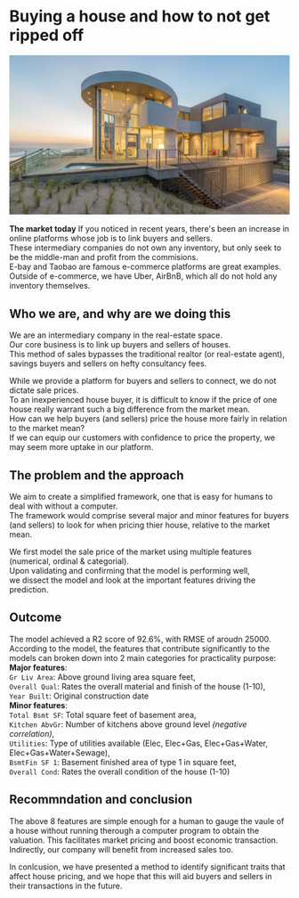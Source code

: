 # Buying a house and how to not get ripped off

![beach house](image/beachhouse.png)

**The market today**
If you noticed in recent years, there's been an increase in online platforms whose job is to link buyers and sellers.  
These intermediary companies do not own any inventory, but only seek to be the middle-man and profit from the commisions.  
E-bay and Taobao are famous e-commerce platforms are great examples.  
Outside of e-commerce, we have Uber, AirBnB, which all do not hold any inventory themselves.

## Who we are, and why are we doing this

We are an intermediary company in the real-estate space.  
Our core business is to link up buyers and sellers of houses.  
This method of sales bypasses the traditional realtor (or real-estate agent), savings buyers and sellers on hefty consultancy fees.

While we provide a platform for buyers and sellers to connect, we do not dictate sale prices.  
To an inexperienced house buyer, it is difficult to know if the price of one house really warrant such a big difference from the market mean.  
How can we help buyers (and sellers) price the house more fairly in relation to the market mean?  
If we can equip our customers with confidence to price the property, we may seem more uptake in our platform.

## The problem and the approach
We aim to create a simplified framework, one that is easy for humans to deal with without a computer.  
The framework would comprise several major and minor features for buyers (and sellers) to look for when pricing thier house, relative to the market mean.

We first model the sale price of the market using multiple features (numerical, ordinal & categorial).  
Upon validating and confirming that the model is performing well,  
we dissect the model and look at the important features driving the prediction.

## Outcome
The model achieved a R2 score of 92.6%, with RMSE of aroudn 25000.
According to the model, the features that contribute significantly to the models can broken down into 2 main categories for practicality purpose:  
**Major features**:<br>
`Gr Liv Area`: Above ground living area square feet,<br>  `Overall Qual`: Rates the overall material and finish of the house (1-10),<br>`Year Built`: Original construction date<br>
**Minor features**:  <br>
`Total Bsmt SF`: Total square feet of basement area,<br> `Kitchen AbvGr`: Number of kitchens above ground level *(negative correlation)*,<br>`Utilities`: Type of utilities available (Elec, Elec+Gas, Elec+Gas+Water, Elec+Gas+Water+Sewage),<br>`BsmtFin SF 1`: Basement finished area of type 1 in square feet,<br> `Overall Cond`: Rates the overall condition of the house (1-10)<br>

## Recommndation and conclusion
The above 8 features are simple enough for a human to gauge the vaule of a house without running therough a computer program to obtain the valuation. This facilitates market pricing and boost economic transaction. Indirectly, our company will benefit from increased sales too.  

In conlcusion, we have presented a method to identify significant traits that affect house pricing, and we hope that this will aid buyers and sellers in their transactions in the future.
